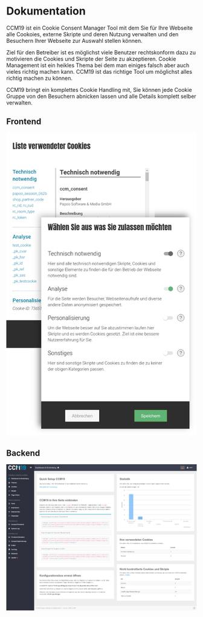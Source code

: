 # Dokumentation

CCM19 ist ein Cookie Consent Manager Tool mit dem Sie für Ihre Webseite alle Cookoies, externe Skripte und deren Nutzung verwalten und den Besuchern Ihrer Webseite zur Auswahl stellen können.

Ziel für den Betreiber ist es möglichst viele Benutzer rechtskonform dazu zu motivieren die Cookies und Skripte der Seite zu akzeptieren. Cookie Management ist ein heikles Thema bei dem man einiges falsch aber auch vieles richtig machen kann. CCM19 ist das richtige Tool um möglichst alles richtig machen zu können.

CCM19 bringt ein komplettes Cookie Handling mit, Sie können jede Cookie Gruppe von den Besuchern abnicken lassen und alle Details komplett selber verwalten.

## Frontend

![CCM19 Consent Widget](assets/19952-consent-mask-v1.png)



## Backend

![screenshot-localhost-2020.09.28-23_01_23](assets/screenshot-localhost-2020.09.28-23_01_23.png)